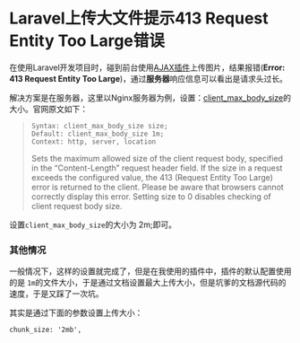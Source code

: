 # Laravel上传大文件提示413 Request Entity Too Large错误

在使用Laravel开发项目时，碰到前台使用[AJAX插件](http://zui.sexy/#view/uploader/2)上传图片，结果报错\(**Error: 413 Request Entity Too Large**\)，通过**服务器**响应信息可以看出是请求头过长。

解决方案是在服务器，这里以Nginx服务器为例，设置：[client\_max\_body\_size](http://nginx.org/en/docs/http/ngx_http_core_module.html#client_max_body_size)的大小。官网原文如下：

> ```
> Syntax: client_max_body_size size;
> Default: client_max_body_size 1m;
> Context: http, server, location
> ```
>
> Sets the maximum allowed size of the client request body, specified in the “Content-Length” request header field. If the size in a request exceeds the configured value, the 413 \(Request Entity Too Large\) error is returned to the client. Please be aware that browsers cannot correctly display this error. Setting size to 0 disables checking of client request body size.

设置`client_max_body_size`的大小为 2m;即可。

### 其他情况

一般情况下，这样的设置就完成了，但是在我使用的插件中，插件的默认配置使用的是 `1m`的文件大小，于是通过文档设置最大上传大小，但是坑爹的文档源代码的速度，于是又踩了一次坑。

其实是通过下面的参数设置上传大小：

```
chunk_size: '2mb',
```




